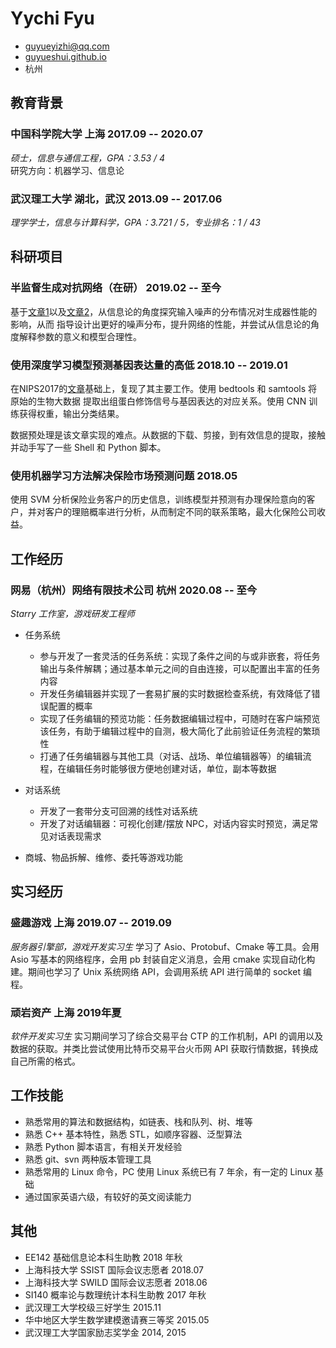 <!-- The (first) h1 will be used as the <title> of the HTML page -->
# Yychi Fyu

<!-- The unordered list immediately after the h1 will be formatted on a single
line. It is intended to be used for contact details -->
- <guyueyizhi@qq.com>
- [guyueshui.github.io](https://guyueshui.github.io)
- 杭州

<!-- The paragraph after the h1 and ul and before the first h2 is optional. It
is intended to be used for a short summary. -->
<!-- CEO and Software Engineer with knowledge of applied information theory,
including optimizing lossless compression schema of both the length-limited and
adaptive variants. -->
<!-- <small>Email me for a published PDF version.</small> -->

## 教育背景

### <span>**中国科学院大学** 上海</span> <span>2017.09 -- 2020.07</span>

*硕士，信息与通信工程，GPA：3.53 / 4*<br />
研究方向：机器学习、信息论

### <span>**武汉理工大学** 湖北，武汉</span> <span>2013.09 -- 2017.06</span>

*理学学士，信息与计算科学，GPA：3.721 / 5，专业排名：1 / 43*

## 科研项目

<!-- You have to wrap the "left" and "right" half of these headings in spans by
hand -->
### <span>**半监督生成对抗网络（在研）**</span> <span>2019.02 -- 至今</span>

基于[文章1](https://papers.nips.cc/paper/6399-infogan-interpretable-representation-learning-by-information-maximizing-generative-adversarial-nets.pdf)以及[文章2](https://arxiv.org/pdf/1707.04487.pdf)，从信息论的角度探究输入噪声的分布情况对生成器性能的影响，从而
指导设计出更好的噪声分布，提升网络的性能，并尝试从信息论的角度解释参数的意义和模型合理性。


### <span>**使用深度学习模型预测基因表达量的高低**</span> <span>2018.10 -- 2019.01</span>

在NIPS2017的[文章](https://papers.nips.cc/paper/7255-attend-and-predict-understanding-gene-regulation-by-selective-attention-on-chromatin.pdf)基础上，复现了其主要工作。使用 bedtools 和 samtools 将原始的生物大数据
提取出组蛋白修饰信号与基因表达的对应关系。使用 CNN 训练获得权重，输出分类结果。

数据预处理是该文章实现的难点。从数据的下载、剪接，到有效信息的提取，接触并动手写了一些 Shell 和 Python 脚本。

### <span>**使用机器学习方法解决保险市场预测问题**</span> <span>2018.05</span>

使用 SVM 分析保险业务客户的历史信息，训练模型并预测有办理保险意向的客户，并对客户的理赔概率进行分析，从而制定不同的联系策略，最大化保险公司收益。

## 工作经历

### <span>**网易（杭州）网络有限技术公司**  杭州</span> <span>2020.08 -- 至今</span>

*Starry 工作室，游戏研发工程师*

- 任务系统
    * 参与开发了一套灵活的任务系统：实现了条件之间的与或非嵌套，将任务输出与条件解耦；通过基本单元之间的自由连接，可以配置出丰富的任务内容
    * 开发任务编辑器并实现了一套易扩展的实时数据检查系统，有效降低了错误配置的概率
    * 实现了任务编辑的预览功能：任务数据编辑过程中，可随时在客户端预览该任务，有助于编辑过程中的自测，极大简化了此前验证任务流程的繁琐性
    * 打通了任务编辑器与其他工具（对话、战场、单位编辑器等）的编辑流程，在编辑任务时能够很方便地创建对话，单位，副本等数据

- 对话系统
    * 开发了一套带分支可回溯的线性对话系统
    * 开发了对话编辑器：可视化创建/摆放 NPC，对话内容实时预览，满足常见对话表现需求

- 商城、物品拆解、维修、委托等游戏功能

## 实习经历

### <span>**盛趣游戏**   上海</span> <span>2019.07 -- 2019.09</span>

*服务器引擎部，游戏开发实习生* 学习了 Asio、Protobuf、Cmake 等工具。会用 Asio 写基本的网络程序，会用 pb 封装自定义消息，会用 cmake 实现自动化构建。期间也学习了 Unix 系统网络 API，会调用系统 API 进行简单的 socket 编程。

### <span>**顽岩资产** 上海</span> <span>2019年夏</span>

*软件开发实习生* 实习期间学习了综合交易平台 CTP 的工作机制，API 的调用以及数据的获取。并类比尝试使用比特币交易平台火币网 API 获取行情数据，转换成自己所需的格式。

## 工作技能

- 熟悉常用的算法和数据结构，如链表、栈和队列、树、堆等
- 熟悉 C++ 基本特性，熟悉 STL，如顺序容器、泛型算法
- 熟悉 Python 脚本语言，有相关开发经验
- 熟悉 git、svn 两种版本管理工具
- 熟悉常用的 Linux 命令，PC 使用 Linux 系统已有 7 年余，有一定的 Linux 基础
- 通过国家英语六级，有较好的英文阅读能力

## 其他

- <datedline>EE142 基础信息论本科生助教<span></span> <span>2018 年秋</span></datedline>
- <datedline><span>上海科技大学 SSIST 国际会议志愿者 </span> <span>2018.07</span></datedline>
- <datedline><span>上海科技大学 SWILD 国际会议志愿者</span> <span>2018.06</span></datedline>
- <datedline><span>SI140 概率论与数理统计本科生助教</span> <span>2017 年秋</span></datedline>
- <datedline><span>武汉理工大学校级三好学生</span> <span>2015.11</span></datedline>
- <datedline><span>华中地区大学生数学建模邀请赛三等奖</span> <span>2015.05</span></datedline>
- <datedline><span>武汉理工大学国家励志奖学金</span> <span>2014, 2015</span></datedline>